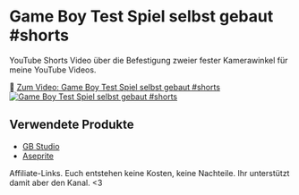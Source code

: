# Game Boy Test Spiel selbst gebaut #shorts

YouTube Shorts Video über die Befestigung zweier fester Kamerawinkel für meine YouTube Videos.

🎥 [Zum Video: Game Boy Test Spiel selbst gebaut #shorts](https://www.youtube.com/shorts/PqoysaTnQjA)
[![Game Boy Test Spiel selbst gebaut #shorts](https://img.youtube.com/vi/PqoysaTnQjA/maxresdefault.jpg)](https://www.youtube.com/shorts/PqoysaTnQjA)


## Verwendete Produkte

* [GB Studio](https://www.gbstudio.dev/de/)
* [Aseprite](https://www.aseprite.org/)

Affiliate-Links. Euch entstehen keine Kosten, keine Nachteile.
Ihr unterstützt damit aber den Kanal. <3